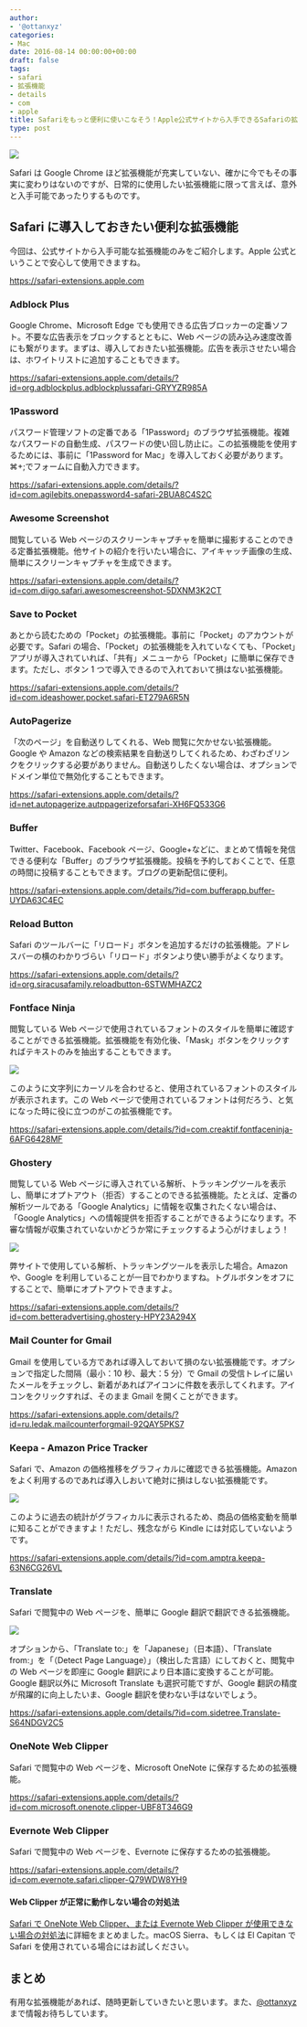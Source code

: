 ```yaml
---
author:
- '@ottanxyz'
categories:
- Mac
date: 2016-08-14 00:00:00+00:00
draft: false
tags:
- safari
- 拡張機能
- details
- com
- apple
title: Safariをもっと便利に使いこなそう！Apple公式サイトから入手できるSafariの拡張機能
type: post
---
```


![](160814-57b001868a4d4.jpg)

Safari は Google Chrome ほど拡張機能が充実していない、確かに今でもその事実に変わりはないのですが、日常的に使用したい拡張機能に限って言えば、意外と入手可能であったりするものです。

## Safari に導入しておきたい便利な拡張機能

今回は、公式サイトから入手可能な拡張機能のみをご紹介します。Apple 公式ということで安心して使用できますね。

<https://safari-extensions.apple.com>

### Adblock Plus

Google Chrome、Microsoft Edge でも使用できる広告ブロッカーの定番ソフト。不要な広告表示をブロックするとともに、Web ページの読み込み速度改善にも繋がります。まずは、導入しておきたい拡張機能。広告を表示させたい場合は、ホワイトリストに追加することもできます。

<https://safari-extensions.apple.com/details/?id=org.adblockplus.adblockplussafari-GRYYZR985A>

### 1Password

パスワード管理ソフトの定番である「1Password」のブラウザ拡張機能。複雑なパスワードの自動生成、パスワードの使い回し防止に。この拡張機能を使用するためには、事前に「1Password for Mac」を導入しておく必要があります。⌘+;でフォームに自動入力できます。

<https://safari-extensions.apple.com/details/?id=com.agilebits.onepassword4-safari-2BUA8C4S2C>

### Awesome Screenshot

閲覧している Web ページのスクリーンキャプチャを簡単に撮影することのできる定番拡張機能。他サイトの紹介を行いたい場合に、アイキャッチ画像の生成、簡単にスクリーンキャプチャを生成できます。

<https://safari-extensions.apple.com/details/?id=com.diigo.safari.awesomescreenshot-5DXNM3K2CT>

### Save to Pocket

あとから読むための「Pocket」の拡張機能。事前に「Pocket」のアカウントが必要です。Safari の場合、「Pocket」の拡張機能を入れていなくても、「Pocket」アプリが導入されていれば、「共有」メニューから「Pocket」に簡単に保存できます。ただし、ボタン 1 つで導入できるので入れておいて損はない拡張機能。

<https://safari-extensions.apple.com/details/?id=com.ideashower.pocket.safari-ET279A6R5N>

### AutoPagerize

「次のページ」を自動送りしてくれる、Web 閲覧に欠かせない拡張機能。Google や Amazon などの検索結果を自動送りしてくれるため、わざわざリンクをクリックする必要がありません。自動送りしたくない場合は、オプションでドメイン単位で無効化することもできます。

<https://safari-extensions.apple.com/details/?id=net.autopagerize.autppagerizeforsafari-XH6FQ533G6>

### Buffer

Twitter、Facebook、Facebook ページ、Google+などに、まとめて情報を発信できる便利な「Buffer」のブラウザ拡張機能。投稿を予約しておくことで、任意の時間に投稿することもできます。ブログの更新配信に便利。

<https://safari-extensions.apple.com/details/?id=com.bufferapp.buffer-UYDA63C4EC>

### Reload Button

Safari のツールバーに「リロード」ボタンを追加するだけの拡張機能。アドレスバーの横のわかりづらい「リロード」ボタンより使い勝手がよくなります。

<https://safari-extensions.apple.com/details/?id=org.siracusafamily.reloadbutton-6STWMHAZC2>

### Fontface Ninja

閲覧している Web ページで使用されているフォントのスタイルを簡単に確認することができる拡張機能。拡張機能を有効化後、「Mask」ボタンをクリックすればテキストのみを抽出することもできます。

![](160814-57b009597bc2d.png)

このように文字列にカーソルを合わせると、使用されているフォントのスタイルが表示されます。この Web ページで使用されているフォントは何だろう、と気になった時に役に立つのがこの拡張機能です。

<https://safari-extensions.apple.com/details/?id=com.creaktif.fontfaceninja-6AFG6428MF>

### Ghostery

閲覧している Web ページに導入されている解析、トラッキングツールを表示し、簡単にオプトアウト（拒否）することのできる拡張機能。たとえば、定番の解析ツールである「Google Analytics」に情報を収集されたくない場合は、「Google Analytics」への情報提供を拒否することができるようになります。不審な情報が収集されていないかどうか常にチェックするよう心がけましょう！

![](160814-57b009e5ea4d1.png)

弊サイトで使用している解析、トラッキングツールを表示した場合。Amazon や、Google を利用していることが一目でわかりますね。トグルボタンをオフにすることで、簡単にオプトアウトできますよ。

<https://safari-extensions.apple.com/details/?id=com.betteradvertising.ghostery-HPY23A294X>

### Mail Counter for Gmail

Gmail を使用している方であれば導入しておいて損のない拡張機能です。オプションで指定した間隔（最小：10 秒、最大：5 分）で Gmail の受信トレイに届いたメールをチェックし、新着があればアイコンに件数を表示してくれます。アイコンをクリックすれば、そのまま Gmail を開くことができます。

<https://safari-extensions.apple.com/details/?id=ru.ledak.mailcounterforgmail-92QAY5PKS7>

### Keepa - Amazon Price Tracker

Safari で、Amazon の価格推移をグラフィカルに確認できる拡張機能。Amazon をよく利用するのであれば導入しおいて絶対に損はしない拡張機能です。

![](161012-57fe1f43241fc.png)

このように過去の統計がグラフィカルに表示されるため、商品の価格変動を簡単に知ることができますよ！ただし、残念ながら Kindle には対応していないようです。

<https://safari-extensions.apple.com/details/?id=com.amptra.keepa-63N6CG26VL>

### Translate

Safari で閲覧中の Web ページを、簡単に Google 翻訳で翻訳できる拡張機能。

![](161113-5827e2f0ead3d.png)

オプションから、「Translate to:」を「Japanese」（日本語）、「Translate from:」を「（Detect Page Language）」（検出した言語）にしておくと、閲覧中の Web ページを即座に Google 翻訳により日本語に変換することが可能。Google 翻訳以外に Microsoft Translate も選択可能ですが、Google 翻訳の精度が飛躍的に向上したいま、Google 翻訳を使わない手はないでしょう。

<https://safari-extensions.apple.com/details/?id=com.sidetree.Translate-S64NDGV2C5>

### OneNote Web Clipper

Safari で閲覧中の Web ページを、Microsoft OneNote に保存するための拡張機能。

<https://safari-extensions.apple.com/details/?id=com.microsoft.onenote.clipper-UBF8T346G9>

### Evernote Web Clipper

Safari で閲覧中の Web ページを、Evernote に保存するための拡張機能。

<https://safari-extensions.apple.com/details/?id=com.evernote.safari.clipper-Q79WDW8YH9>

#### Web Clipper が正常に動作しない場合の対処法

[Safari で OneNote Web Clipper、または Evernote Web Clipper が使用できない場合の対処法](/posts/2017/05/safari-onenote-evernote-web-clipper-not-working-5887/)に詳細をまとめました。macOS Sierra、もしくは El Capitan で Safari を使用されている場合にはお試しください。

## まとめ

有用な拡張機能があれば、随時更新していきたいと思います。また、[@ottanxyz](https://twitter.com/ottanxyz)まで情報お待ちしています。
